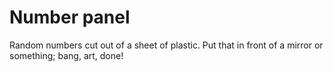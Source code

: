 Number panel
============

Random numbers cut out of a sheet of plastic. Put that in front of a mirror or something; bang, art, done!
